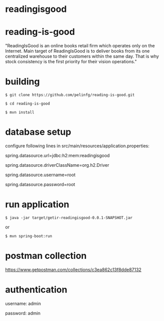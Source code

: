 # readingisgood
# reading-is-good

"ReadingIsGood is an online books retail firm which operates only on the Internet. Main
target of ReadingIsGood is to deliver books from its one centralized warehouse to their
customers within the same day. That is why stock consistency is the first priority for their
vision operations."


# building
`$ git clone https://github.com/pelinfg/reading-is-good.git`

`$ cd reading-is-good`

`$ mvn install`

# database setup
configure following lines in src/main/resources/application.properties:

spring.datasource.url=jdbc:h2:mem:readingisgood

spring.datasource.driverClassName=org.h2.Driver

spring.datasource.username=root

spring.datasource.password=root


# run application

`$ java -jar target/getir-readingisgood-0.0.1-SNAPSHOT.jar`

or

`$ mvn spring-boot:run`

# postman collection

https://www.getpostman.com/collections/c3ea862c13f8dde87132

# authentication

username: admin

password: admin


